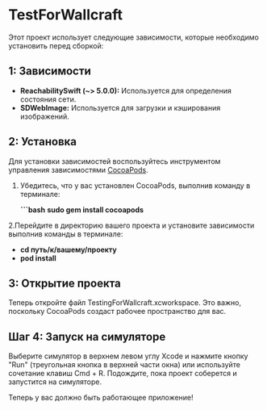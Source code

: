 # TestForWallcraft

Этот проект использует следующие зависимости, которые необходимо установить перед сборкой:

## 1: Зависимости

- **ReachabilitySwift (~> 5.0.0):** Используется для определения состояния сети.
- **SDWebImage:** Используется для загрузки и кэширования изображений.

## 2: Установка

Для установки зависимостей воспользуйтесь инструментом управления зависимостями [CocoaPods](https://cocoapods.org/).

1. Убедитесь, что у вас установлен CocoaPods, выполнив команду в терминале:

   **```bash**
   **sudo gem install cocoapods**
   
2.Перейдите в директорию вашего проекта и установите зависимости выполнив команды в терминале:

- **cd путь/к/вашему/проекту**
- **pod install**

## 3: Открытие проекта
Теперь откройте файл TestingForWallcraft.xcworkspace. Это важно, поскольку CocoaPods создаст рабочее пространство для вас.
## Шаг 4: Запуск на симуляторе
Выберите симулятор в верхнем левом углу Xcode и нажмите кнопку "Run" (треугольная кнопка в верхней части окна) или используйте сочетание клавиш Cmd + R. Подождите, пока проект соберется и запустится на симуляторе.

Теперь у вас должно быть работающее приложение!

